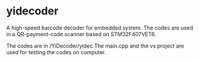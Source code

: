 # yidecoder

A high-speed barcode decoder for embedded system. The codes are used in a QR-payment-code scanner based on STM32F407VET6.

The codes are in /YiDecoder/yidec
The main.cpp and the vs project are used for testing the codes on computer.
